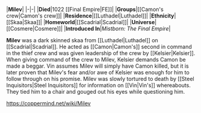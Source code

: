 |**Milev**|
|-|-|
|**Died**|1022 [[Final Empire\|FE]]|
|**Groups**|[[Camon's crew\|Camon's crew]]|
|**Residence**|[[Luthadel\|Luthadel]]|
|**Ethnicity**|[[Skaa\|Skaa]]|
|**Homeworld**|[[Scadrial\|Scadrial]]|
|**Universe**|[[Cosmere\|Cosmere]]|
|**Introduced In**|*Mistborn: The Final Empire*|

**Milev** was a dark skinned skaa from [[Luthadel\|Luthadel]] on [[Scadrial\|Scadrial]].
He acted as [[Camon\|Camon's]] second in command in the thief crew and was given leadership of the crew by [[Kelsier\|Kelsier]].
When giving command of the crew to Milev, Kelsier demands Camon be made a beggar. Vin assumes Milev will simply have Camon killed, but it is later proven that Milev's fear and/or awe of Kelsier was enough for him to follow through on his promise.
Milev was slowly tortured to death by [[Steel Inquisitors\|Steel Inquisitors]] for information on [[Vin\|Vin's]] whereabouts. They tied him to a chair and gouged out his eyes while questioning him.



https://coppermind.net/wiki/Milev